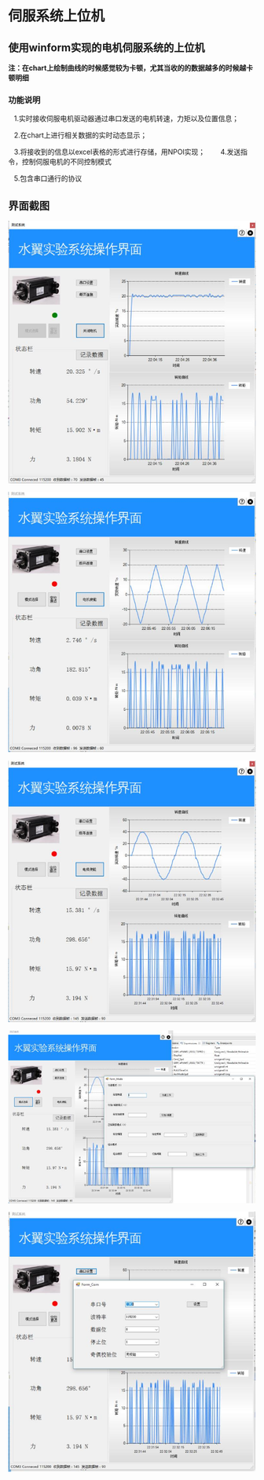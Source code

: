 # 伺服系统上位机

## 使用winform实现的电机伺服系统的上位机
  
**注：在chart上绘制曲线的时候感觉较为卡顿，尤其当收的的数据越多的时候越卡顿明细**
  
### 功能说明  
     
    1.实时接收伺服电机驱动器通过串口发送的电机转速，力矩以及位置信息；  
    
    2.在chart上进行相关数据的实时动态显示；  
    
    3.将接收到的信息以excel表格的形式进行存储，用NPOI实现；
    
    4.发送指令，控制伺服电机的不同控制模式
    
    5.包含串口通行的协议
 
 ## 界面截图
![image](https://github.com/ligb1023561601/SerialPort-Commutation/raw/master/screenshot/微信图片_20170918132337.jpg)

![image](https://github.com/ligb1023561601/SerialPort-Commutation/raw/master/screenshot/微信图片_20170918132348.jpg)

![image](https://github.com/ligb1023561601/SerialPort-Commutation/raw/master/screenshot/微信图片_20170918132352.jpg)

![image](https://github.com/ligb1023561601/SerialPort-Commutation/raw/master/screenshot/微信图片_20170918132356.jpg)

![image](https://github.com/ligb1023561601/SerialPort-Commutation/raw/master/screenshot/微信图片_20170918132400.jpg)
